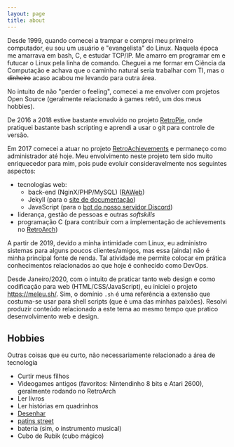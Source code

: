 ```yaml
---
layout: page
title: about
---
```


Desde 1999, quando comecei a trampar e comprei meu primeiro computador, eu sou um usuário e "evangelista" do Linux. Naquela época me amarrava em bash, C, e estudar TCP/IP. Me amarro em programar em e futucar o Linux pela linha de comando. Cheguei a me formar em Ciência da Computação e achava que o caminho natural seria trabalhar com TI, mas o ~~dinheiro~~ acaso acabou me levando para outra área.

No intuito de não "perder o feeling", comecei a me envolver com projetos Open Source (geralmente relacionado à games retrô, um dos meus hobbies).

De 2016 a 2018 estive bastante envolvido no projeto [RetroPie](https://retropie.org.uk/), onde pratiquei bastante bash scripting e aprendi a usar o git para controle de versão.

Em 2017 comecei a atuar no projeto [RetroAchievements](http://retroachievements.org) e permaneço como administrador até hoje. Meu envolvimento neste projeto tem sido muito enriquecedor para mim, pois pude evoluir consideravelmente nos seguintes aspectos:

- tecnologias web:
    - back-end (NginX/PHP/MySQL) ([RAWeb](https://github.com/RetroAchievements/RAWeb))
    - Jekyll (para o [site de documentação](https://docs.retroachievements.org))
    - JavaScript (para o [bot do nosso servidor Discord](https://github.com/RetroAchievements/RABot))
- liderança, gestão de pessoas e outras _softskills_
- programação C (para contribuir com a implementação de achievements no [RetroArch](https://github.com/libretro/RetroArch))

A partir de 2019, devido a minha intimidade com Linux, eu administro sistemas para alguns poucos clientes/amigos, mas essa (ainda) não é minha principal fonte de renda. Tal atividade me permite colocar em prática conhecimentos relacionados ao que hoje é conhecido como DevOps.

Desde Janeiro/2020, com o intuito de praticar tanto web design e como codificação para web (HTML/CSS/JavaScript), eu iniciei o projeto https://meleu.sh/. Sim, o domínio `.sh` é uma referência a extensão que costuma-se usar para shell scripts (que é uma das minhas paixões). Resolvi produzir conteúdo relacionado a este tema ao mesmo tempo que pratico desenvolvimento web e design.


## Hobbies

Outras coisas que eu curto, não necessariamente relacionado a área de tecnologia

- Curtir meus filhos
- Videogames antigos (favoritos: Nintendinho 8 bits e Atari 2600), geralmente rodando no RetroArch
- Ler livros
- Ler histórias em quadrinhos
- [Desenhar](https://meleuartblog.wordpress.com/)
- [patins street](https://www.youtube.com/watch?v=m2kTpd1C-as)
- bateria (sim, o instrumento musical)
- Cubo de Rubik (cubo mágico)
